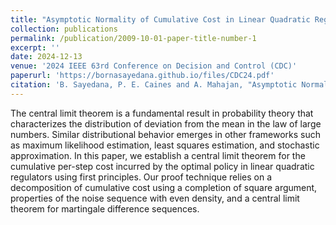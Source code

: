 ```yaml
---
title: "Asymptotic Normality of Cumulative Cost in Linear Quadratic Regulators"
collection: publications
permalink: /publication/2009-10-01-paper-title-number-1
excerpt: ''
date: 2024-12-13
venue: '2024 IEEE 63rd Conference on Decision and Control (CDC)'
paperurl: 'https://bornasayedana.github.io/files/CDC24.pdf'
citation: 'B. Sayedana, P. E. Caines and A. Mahajan, "Asymptotic Normality of Cumulative Cost in Linear Quadratic Regulators," 2024 IEEE 63rd Conference on Decision and Control (CDC), Milan, Italy, 2024.'
---
```


The central limit theorem is a fundamental result
in probability theory that characterizes the distribution of
deviation from the mean in the law of large numbers. Similar
distributional behavior emerges in other frameworks such as
maximum likelihood estimation, least squares estimation, and
stochastic approximation. In this paper, we establish a central
limit theorem for the cumulative per-step cost incurred by
the optimal policy in linear quadratic regulators using first
principles. Our proof technique relies on a decomposition
of cumulative cost using a completion of square argument,
properties of the noise sequence with even density, and a central
limit theorem for martingale difference sequences.
